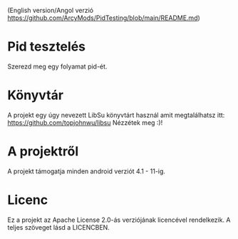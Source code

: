 (English version/Angol verzió 
https://github.com/ArcyMods/PidTesting/blob/main/README.md) 

# Pid tesztelés
Szerezd meg egy folyamat pid-ét.

# Könyvtár
A projekt egy úgy nevezett LibSu könyvtárt használ amit megtalálhatsz itt: https://github.com/topjohnwu/libsu
Nézzétek meg :)!

# A projektről
A projekt támogatja minden android verziót 4.1 - 11-ig.

# Licenc

Ez a projekt az Apache License 2.0-ás verziójának licencével rendelkezik. A teljes szöveget lásd a LICENCBEN.
